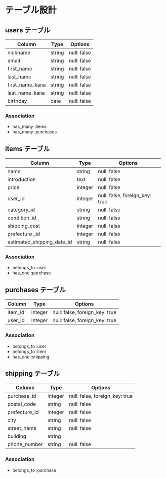 # テーブル設計

## users テーブル

| Column                  | Type   | Options                 |
| ----------------------- | ------ | ----------------------- |
| nickname                | string | null: false             |
| email                   | string | null: false             |
| first_name              | string | null: false             |
| last_name               | string | null: false             |
| first_name_kana         | string | null: false             |
| last_name_kana          | string | null: false             |
| birthday                | date   | null: false             | 

### Association

- has_many :items
- has_many :purchases


## items テーブル

| Column                     | Type    | Options                        |
| -------------------------- | ------  | ------------------------------ |
| name                       | string  | null: false                    |
| introduction               | text    | null: false                    |
| price                      | integer | null: false                    |
| user_id                    | integer | null: false, foreign_key: true |
| category_id                | string  | null: false                    | #active_hash
| condition_id               | string  | null: false                    | #active_hash
| shipping_cost              | integer | null: false                    |
| prefecture _id             | integer | null: false                    | #active_hash
| estimated_shipping_date_id | string  | null: false                    | #active_hash

### Association

- belongs_to :user
- has_one :purchase


## purchases テーブル

| Column                  | Type    | Options                        |
| ----------------------- | ------  | ------------------------------ |
| item_id                 | integer | null: false, foreign_key: true |
| user_id                 | integer | null: false, foreign_key: true |

### Association

- belongs_to :user
- belongs_to :item
- has_one :shipping


## shipping テーブル

| Column                  | Type    | Options                        |
| ----------------------- | ------  | ------------------------------ |
| purchase_id             | integer | null: false, foreign_key: true |
| postal_code             | string  | null: false                    | #ハイフンをつける可能性があるためStringを使用
| prefecture_id           | integer | null: false                    | #active_hash
| city                    | string | null: false                    | 
| street_name             | string  | null: false                    |
| building                | string  |                                | 
| phone_number            | string  | null: false                    | 


### Association

- belongs_to :purchase